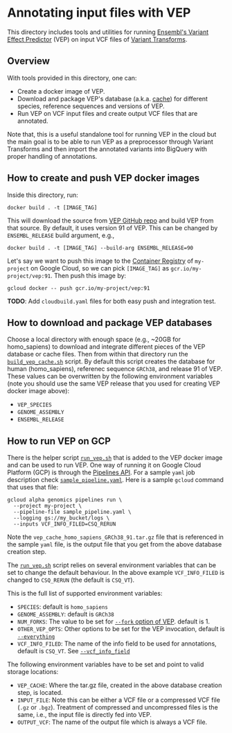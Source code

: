 # Annotating input files with VEP

This directory includes tools and utilities for running
[Ensembl's Variant Effect Predictor](
https://ensembl.org/info/docs/tools/vep/index.html) (VEP) on input VCF files
of [Variant Transforms](../README.md).

## Overview

With tools provided in this directory, one can:
* Create a docker image of VEP.
* Download and package VEP's database (a.k.a.
[cache](https://ensembl.org/info/docs/tools/vep/script/vep_cache.html)) for
different species, reference sequences and versions of VEP.
* Run VEP on VCF input files and create output VCF files that are annotated.

Note that, this is a useful standalone tool for running VEP in the cloud but the
main goal is to be able to run VEP as a preprocessor through Variant Transforms
and then import the annotated variants into BigQuery with proper handling of
annotations.

## How to create and push VEP docker images

Inside this directory, run:

`docker build . -t [IMAGE_TAG]`

This will download the source from
[VEP GitHub repo](https://github.com/Ensembl/ensembl-vep) and build VEP from
that source. By default, it uses version 91 of VEP. This can be changed by
`ENSEMBL_RELEASE` build argument, e.g.,

`docker build . -t [IMAGE_TAG] --build-arg ENSEMBL_RELEASE=90`

Let's say we want to push this image to the
[Container Registry](https://cloud.google.com/container-registry/) of
`my-project` on Google Cloud, so we can pick `[IMAGE_TAG]` as
`gcr.io/my-project/vep:91`. Then push this image by:

`gcloud docker -- push gcr.io/my-project/vep:91`

**TODO**: Add `cloudbuild.yaml` files for both easy push and integration test.

## How to download and package VEP databases

Choose a local directory with enough space (e.g., ~20GB for homo_sapiens) to
download and integrate different pieces of the VEP database or cache files.
Then from within that directory run the
[`build_vep_cache.sh`](build_vep_cache.sh) script. By default this script
creates the database for human (homo_sapiens), referenec sequence `GRCh38`,
and release 91 of VEP. These values can be overwritten by the following
environment variables (note you should use the same VEP release
that you used for creating VEP docker image above):

* `VEP_SPECIES`
* `GENOME_ASSEMBLY`
* `ENSEMBL_RELEASE`

## How to run VEP on GCP

There is the helper script [`run_vep.sh`](run_vep.sh) that is added to the VEP
docker image and can be used to run VEP. One way of running it on
Google Cloud Platform (GCP) is through the [Pipelines API](
https://cloud.google.com/genomics/v1alpha2/pipelines-api-command-line). For a
sample `yaml` job description check
[`sample_pipeline.yaml`](sample_pipeline.yaml).
Here is a sample `gcloud` command that uses that file:

```
gcloud alpha genomics pipelines run \
  --project my-project \
  --pipeline-file sample_pipeline.yaml \
  --logging gs://my_bucket/logs \
  --inputs VCF_INFO_FILED=CSQ_RERUN
```

Note the `vep_cache_homo_sapiens_GRCh38_91.tar.gz` file that is referenced in
the sample `yaml` file, is the output file that you get from the above database
creation step.

The [`run_vep.sh`](run_vep.sh) script relies on several environment variables
that can be set to change the default behaviour. In the above example
`VCF_INFO_FILED` is changed to `CSQ_RERUN` (the default is `CSQ_VT`).

This is the full list of supported environment variables:

* `SPECIES`: default is `homo_sapiens`
* `GENOME_ASSEMBLY`: default is `GRCh38`
* `NUM_FORKS`: The value to be set for
[`--fork` option of VEP](
http://ensembl.org/info/docs/tools/vep/script/vep_options.html#opt_fork).
default is 1.
* `OTHER_VEP_OPTS`: Other options to be set for the VEP invocation, default is
[`--everything`](
http://ensembl.org/info/docs/tools/vep/script/vep_options.html#opt_everything)
* `VCF_INFO_FILED`: The name of the info field to be used for annotations,
default is `CSQ_VT`. See
[`--vcf_info_field`](
http://ensembl.org/info/docs/tools/vep/script/vep_options.html#opt_vcf_info_field)

The following environment variables have to be set and point to valid storage
locations:

* `VEP_CACHE`: Where the tar.gz file, created in the above database creation
step, is located.
* `INPUT_FILE`: Note this can be either a VCF file or a compressed VCF file
(`.gz` or `.bgz`). Treatment of compressed and uncompressed files is the same,
i.e., the input file is directly fed into VEP.
* `OUTPUT_VCF`: The name of the output file which is always a VCF file.
